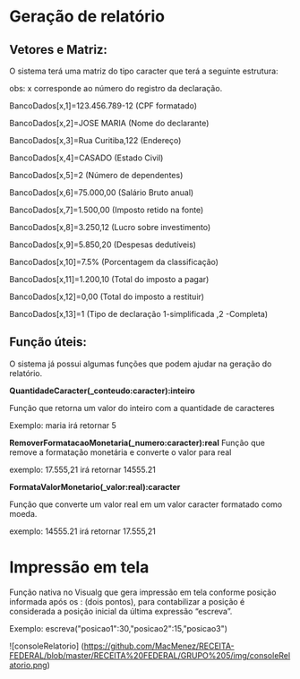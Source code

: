# Geração de relatório

## Vetores e Matriz:

O sistema terá uma matriz do tipo caracter que terá a seguinte estrutura:

obs: x corresponde ao número do registro da declaração. 

BancoDados[x,1]=123.456.789-12        (CPF formatado)

BancoDados[x,2]=JOSE MARIA           (Nome do declarante)

BancoDados[x,3]=Rua Curitiba,122      (Endereço)

BancoDados[x,4]=CASADO                  (Estado Civil)

BancoDados[x,5]=2                               (Número de dependentes)

BancoDados[x,6]=75.000,00                 (Salário Bruto anual)

BancoDados[x,7]=1.500,00                   (Imposto retido na fonte)

BancoDados[x,8]=3.250,12                   (Lucro sobre investimento)

BancoDados[x,9]=5.850,20                   (Despesas dedutíveis)

BancoDados[x,10]=7.5%                       (Porcentagem da classificação)

BancoDados[x,11]=1.200,10                  (Total do imposto a pagar)

BancoDados[x,12]=0,00                        (Total do imposto a restituir)

BancoDados[x,13]=1                       (Tipo de declaração 1-simplificada ,2 -Completa)

## Função úteis:

O sistema já possui algumas funções que podem ajudar na geração do relatório.
 
**QuantidadeCaracter(_conteudo:caracter):inteiro**

Função que retorna um valor do inteiro com a quantidade de caracteres

Exemplo: maria irá retornar 5 

**RemoverFormatacaoMonetaria(_numero:caracter):real**
Função que remove a formatação monetária e converte o valor para real

exemplo: 17.555,21 irá retornar 14555.21


**FormataValorMonetario(_valor:real):caracter**

Função que converte um valor real em um valor caracter formatado como moeda.

exemplo: 14555.21 irá retornar 17.555,21

# Impressão em tela

Função nativa no Visualg que gera impressão em tela conforme posição informada após os : (dois pontos), para contabilizar a posição é considerada a posição inicial da última expressão “escreva”.

Exemplo:
escreva("posicao1":30,"posicao2":15,"posicao3")

![consoleRelatorio] (https://github.com/MacMenez/RECEITA-FEDERAL/blob/master/RECEITA%20FEDERAL/GRUPO%205/img/consoleRelatorio.png)
